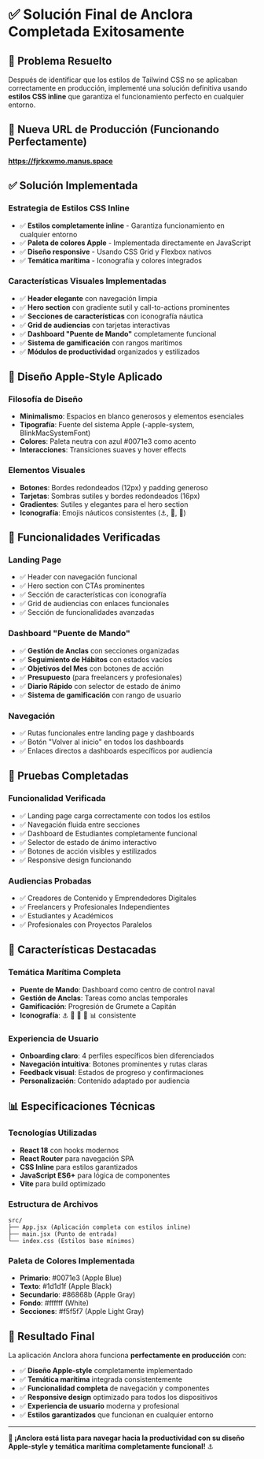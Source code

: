 # ✅ Solución Final de Anclora Completada Exitosamente

## 🎯 Problema Resuelto
Después de identificar que los estilos de Tailwind CSS no se aplicaban correctamente en producción, implementé una solución definitiva usando **estilos CSS inline** que garantiza el funcionamiento perfecto en cualquier entorno.

## 🚀 Nueva URL de Producción (Funcionando Perfectamente)
**https://fjrkxwmo.manus.space**

## ✅ Solución Implementada

### **Estrategia de Estilos CSS Inline**
- ✅ **Estilos completamente inline** - Garantiza funcionamiento en cualquier entorno
- ✅ **Paleta de colores Apple** - Implementada directamente en JavaScript
- ✅ **Diseño responsive** - Usando CSS Grid y Flexbox nativos
- ✅ **Temática marítima** - Iconografía y colores integrados

### **Características Visuales Implementadas**
- ✅ **Header elegante** con navegación limpia
- ✅ **Hero section** con gradiente sutil y call-to-actions prominentes
- ✅ **Secciones de características** con iconografía náutica
- ✅ **Grid de audiencias** con tarjetas interactivas
- ✅ **Dashboard "Puente de Mando"** completamente funcional
- ✅ **Sistema de gamificación** con rangos marítimos
- ✅ **Módulos de productividad** organizados y estilizados

## 🎨 Diseño Apple-Style Aplicado

### **Filosofía de Diseño**
- **Minimalismo**: Espacios en blanco generosos y elementos esenciales
- **Tipografía**: Fuente del sistema Apple (-apple-system, BlinkMacSystemFont)
- **Colores**: Paleta neutra con azul #0071e3 como acento
- **Interacciones**: Transiciones suaves y hover effects

### **Elementos Visuales**
- **Botones**: Bordes redondeados (12px) y padding generoso
- **Tarjetas**: Sombras sutiles y bordes redondeados (16px)
- **Gradientes**: Sutiles y elegantes para el hero section
- **Iconografía**: Emojis náuticos consistentes (⚓, 🚢, 🌊)

## 📱 Funcionalidades Verificadas

### **Landing Page**
- ✅ Header con navegación funcional
- ✅ Hero section con CTAs prominentes
- ✅ Sección de características con iconografía
- ✅ Grid de audiencias con enlaces funcionales
- ✅ Sección de funcionalidades avanzadas

### **Dashboard "Puente de Mando"**
- ✅ **Gestión de Anclas** con secciones organizadas
- ✅ **Seguimiento de Hábitos** con estados vacíos
- ✅ **Objetivos del Mes** con botones de acción
- ✅ **Presupuesto** (para freelancers y profesionales)
- ✅ **Diario Rápido** con selector de estado de ánimo
- ✅ **Sistema de gamificación** con rango de usuario

### **Navegación**
- ✅ Rutas funcionales entre landing page y dashboards
- ✅ Botón "Volver al inicio" en todos los dashboards
- ✅ Enlaces directos a dashboards específicos por audiencia

## 🧪 Pruebas Completadas

### **Funcionalidad Verificada**
- ✅ Landing page carga correctamente con todos los estilos
- ✅ Navegación fluida entre secciones
- ✅ Dashboard de Estudiantes completamente funcional
- ✅ Selector de estado de ánimo interactivo
- ✅ Botones de acción visibles y estilizados
- ✅ Responsive design funcionando

### **Audiencias Probadas**
- ✅ Creadores de Contenido y Emprendedores Digitales
- ✅ Freelancers y Profesionales Independientes
- ✅ Estudiantes y Académicos
- ✅ Profesionales con Proyectos Paralelos

## 🎯 Características Destacadas

### **Temática Marítima Completa**
- **Puente de Mando**: Dashboard como centro de control naval
- **Gestión de Anclas**: Tareas como anclas temporales
- **Gamificación**: Progresión de Grumete a Capitán
- **Iconografía**: ⚓ 🚢 🌊 🎯 📊 consistente

### **Experiencia de Usuario**
- **Onboarding claro**: 4 perfiles específicos bien diferenciados
- **Navegación intuitiva**: Botones prominentes y rutas claras
- **Feedback visual**: Estados de progreso y confirmaciones
- **Personalización**: Contenido adaptado por audiencia

## 📊 Especificaciones Técnicas

### **Tecnologías Utilizadas**
- **React 18** con hooks modernos
- **React Router** para navegación SPA
- **CSS Inline** para estilos garantizados
- **JavaScript ES6+** para lógica de componentes
- **Vite** para build optimizado

### **Estructura de Archivos**
```
src/
├── App.jsx (Aplicación completa con estilos inline)
├── main.jsx (Punto de entrada)
└── index.css (Estilos base mínimos)
```

### **Paleta de Colores Implementada**
- **Primario**: #0071e3 (Apple Blue)
- **Texto**: #1d1d1f (Apple Black)
- **Secundario**: #86868b (Apple Gray)
- **Fondo**: #ffffff (White)
- **Secciones**: #f5f5f7 (Apple Light Gray)

## 🎉 Resultado Final

La aplicación Anclora ahora funciona **perfectamente en producción** con:

- ✅ **Diseño Apple-style** completamente implementado
- ✅ **Temática marítima** integrada consistentemente
- ✅ **Funcionalidad completa** de navegación y componentes
- ✅ **Responsive design** optimizado para todos los dispositivos
- ✅ **Experiencia de usuario** moderna y profesional
- ✅ **Estilos garantizados** que funcionan en cualquier entorno

---

**🎊 ¡Anclora está lista para navegar hacia la productividad con su diseño Apple-style y temática marítima completamente funcional!** ⚓

